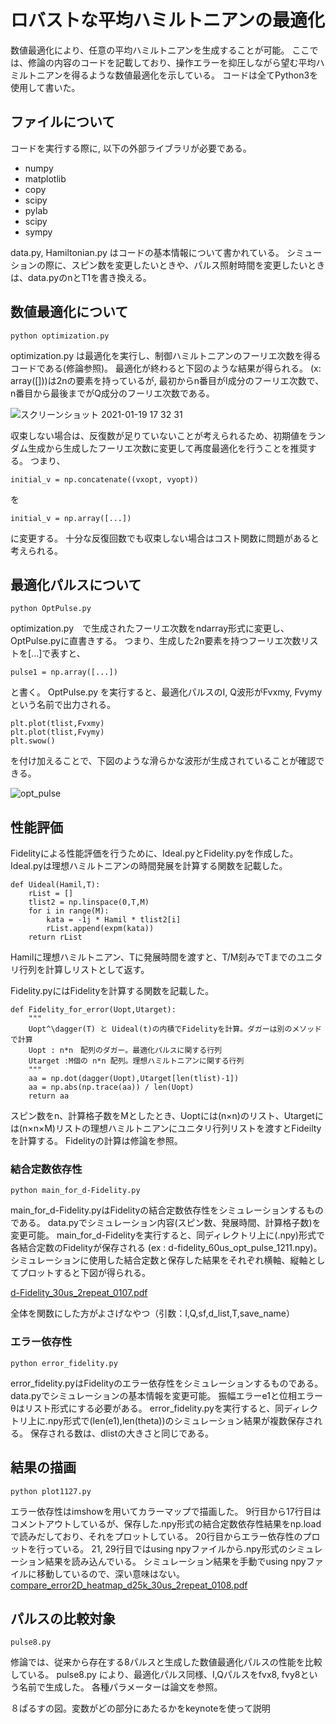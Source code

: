 # ロバストな平均ハミルトニアンの最適化
数値最適化により、任意の平均ハミルトニアンを生成することが可能。
ここでは、修論の内容のコードを記載しており、操作エラーを抑圧しながら望む平均ハミルトニアンを得るような数値最適化を示している。
コードは全てPython3を使用して書いた。

## ファイルについて
コードを実行する際に, 以下の外部ライブラリが必要である。
- numpy
- matplotlib
- copy
- scipy
- pylab
- scipy
- sympy


data.py, Hamiltonian.py はコードの基本情報について書かれている。
シミューションの際に、スピン数を変更したいときや、パルス照射時間を変更したいときは、data.pyのnとT1を書き換える。



## 数値最適化について
```
python optimization.py
```
optimization.py は最適化を実行し、制御ハミルトニアンのフーリエ次数を得るコードである(修論参照)。
最適化が終わると下図のような結果が得られる。
(x: array([]))は2nの要素を持っているが, 最初からn番目がI成分のフーリエ次数で、n番目から最後までがQ成分のフーリエ次数である。

![スクリーンショット 2021-01-19 17 32 31](https://user-images.githubusercontent.com/63832046/105008417-8e9c8900-5a7c-11eb-9bba-c05d16e140f8.png)

収束しない場合は、反復数が足りていないことが考えられるため、初期値をランダム生成から生成したフーリエ次数に変更して再度最適化を行うことを推奨する。
つまり、
```
initial_v = np.concatenate((vxopt, vyopt))
```
を
```
initial_v = np.array([...])
```
に変更する。
十分な反復回数でも収束しない場合はコスト関数に問題があると考えられる。



## 最適化パルスについて
```
python OptPulse.py
```
optimization.py　で生成されたフーリエ次数をndarray形式に変更し、OptPulse.pyに直書きする。
つまり、生成した2n要素を持つフーリエ次数リストを[...]で表すと、
```
pulse1 = np.array([...])
```
と書く。
OptPulse.py を実行すると、最適化パルスのI, Q波形がFvxmy, Fvymy　という名前で出力される。
```
plt.plot(tlist,Fvxmy)
plt.plot(tlist,Fvymy)
plt.swow()
```
を付け加えることで、下図のような滑らかな波形が生成されていることが確認できる。


![opt_pulse](https://user-images.githubusercontent.com/63832046/105141420-7724d500-5b3c-11eb-93b6-5f243446e3bf.png)



## 性能評価
Fidelityによる性能評価を行うために、Ideal.pyとFidelity.pyを作成した。
Ideal.pyは理想ハミルトニアンの時間発展を計算する関数を記載した。
```
def Uideal(Hamil,T):
    rList = []
    tlist2 = np.linspace(0,T,M) 
    for i in range(M):
        kata = -1j * Hamil * tlist2[i]
        rList.append(expm(kata))
    return rList
```
Hamilに理想ハミルトニアン、Tに発展時間を渡すと、T/M刻みでTまでのユニタリ行列を計算しリストとして返す。


Fidelity.pyにはFidelityを計算する関数を記載した。
```
def Fidelity_for_error(Uopt,Utarget):
    """
    Uopt^\dagger(T) と Uideal(t)の内積でFidelityを計算。ダガーは別のメソッドで計算
    Uopt : n*n　配列のダガー。最適化パルスに関する行列
    Utarget :M個の n*n 配列。理想ハミルトニアンに関する行列
    """
    aa = np.dot(dagger(Uopt),Utarget[len(tlist)-1])
    aa = np.abs(np.trace(aa)) / len(Uopt)
    return aa
```
スピン数をn、計算格子数をMとしたとき、Uoptには(n×n)のリスト、Utargetには(n×n×M)リストの理想ハミルトニアンにユニタリ行列リストを渡すとFideiltyを計算する。
Fidelityの計算は修論を参照。


### 結合定数依存性
```
python main_for_d-Fidelity.py
```
main_for_d-Fidelity.pyはFidelityの結合定数依存性をシミュレーションするものである。
data.pyでシミュレーション内容(スピン数、発展時間、計算格子数)を変更可能。
main_for_d-Fidelityを実行すると、同ディレクトリ上に(.npy)形式で各結合定数のFidelityが保存される
(ex : d-fidelity_60us_opt_pulse_1211.npy)。
シミュレーションに使用した結合定数と保存した結果をそれぞれ横軸、縦軸としてプロットすると下図が得られる。

[d-Fidelity_30us_2repeat_0107.pdf](https://github.com/Kage819/Optimize_pulse/files/5839816/d-Fidelity_30us_2repeat_0107.pdf)


全体を関数にした方がよさげなやつ（引数：I,Q,sf,d_list,T,save_name）

### エラー依存性
```
python error_fidelity.py
```

error_fidelity.pyはFidelityのエラー依存性をシミュレーションするものである。
data.pyでシミュレーションの基本情報を変更可能。
振幅エラーe1と位相エラーθはリスト形式にする必要がある。
error_fidelity.pyを実行すると、同ディレクトリ上に.npy形式で(len(e1),len(theta))のシミュレーション結果が複数保存される。
保存される数は、dlistの大きさと同じである。



## 結果の描画
```
python plot1127.py
```

エラー依存性はimshowを用いてカラーマップで描画した。
9行目から17行目はコメントアウトしているが、保存した.npy形式の結合定数依存性結果をnp.loadで読みだしており、それをプロットしている。
20行目からエラー依存性のプロットを行っている。
21, 29行目ではusing npyファイルから.npy形式のシミュレーション結果を読み込んでいる。
シミュレーション結果を手動でusing npyファイルに移動しているので、深い意味はない。
[compare_error2D_heatmap_d25k_30us_2repeat_0108.pdf](https://github.com/Kage819/Optimize_pulse/files/5839811/compare_error2D_heatmap_d25k_30us_2repeat_0108.pdf)


## パルスの比較対象
```
pulse8.py
```
修論では、従来から存在する8パルスと生成した数値最適化パルスの性能を比較している。 
pulse8.py により、最適化パルス同様、I,Qパルスをfvx8, fvy8という名前で生成した。
各種パラメーターは論文を参照。

８ぱるすの図。変数がどの部分にあたるかをkeynoteを使って説明
